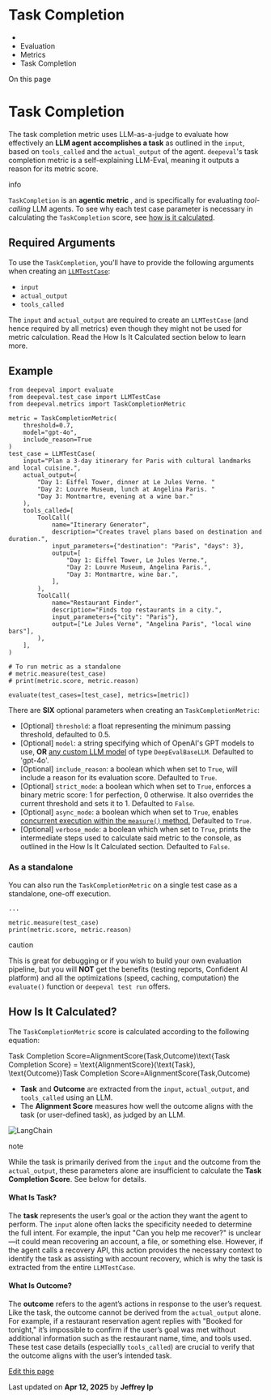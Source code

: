 # Task Completion

  * [](/)
  * Evaluation
  * Metrics
  * Task Completion

On this page

# Task Completion

The task completion metric uses LLM-as-a-judge to evaluate how effectively an **LLM agent accomplishes a task** as outlined in the `input`, based on `tools_called` and the `actual_output` of the agent. `deepeval`'s task completion metric is a self-explaining LLM-Eval, meaning it outputs a reason for its metric score.

info

`TaskCompletion` is an **agentic metric** , and is specifically for evaluating _tool-calling_ LLM agents. To see why each test case parameter is necessary in calculating the `TaskCompletion` score, see [how is it calculated](/docs/metrics-task-completion#how-is-it-calculated).

## Required Arguments​

To use the `TaskCompletion`, you'll have to provide the following arguments when creating an [`LLMTestCase`](/docs/evaluation-test-cases#llm-test-case):

  * `input`
  * `actual_output`
  * `tools_called`

The `input` and `actual_output` are required to create an `LLMTestCase` (and hence required by all metrics) even though they might not be used for metric calculation. Read the How Is It Calculated section below to learn more.

## Example​
    
    
    from deepeval import evaluate  
    from deepeval.test_case import LLMTestCase  
    from deepeval.metrics import TaskCompletionMetric  
      
    metric = TaskCompletionMetric(  
        threshold=0.7,  
        model="gpt-4o",  
        include_reason=True  
    )  
    test_case = LLMTestCase(  
        input="Plan a 3-day itinerary for Paris with cultural landmarks and local cuisine.",  
        actual_output=(  
            "Day 1: Eiffel Tower, dinner at Le Jules Verne. "  
            "Day 2: Louvre Museum, lunch at Angelina Paris. "  
            "Day 3: Montmartre, evening at a wine bar."  
        ),  
        tools_called=[  
            ToolCall(  
                name="Itinerary Generator",  
                description="Creates travel plans based on destination and duration.",  
                input_parameters={"destination": "Paris", "days": 3},  
                output=[  
                    "Day 1: Eiffel Tower, Le Jules Verne.",  
                    "Day 2: Louvre Museum, Angelina Paris.",  
                    "Day 3: Montmartre, wine bar.",  
                ],  
            ),  
            ToolCall(  
                name="Restaurant Finder",  
                description="Finds top restaurants in a city.",  
                input_parameters={"city": "Paris"},  
                output=["Le Jules Verne", "Angelina Paris", "local wine bars"],  
            ),  
        ],  
    )  
      
    # To run metric as a standalone  
    # metric.measure(test_case)  
    # print(metric.score, metric.reason)  
      
    evaluate(test_cases=[test_case], metrics=[metric])  
    

There are **SIX** optional parameters when creating an `TaskCompletionMetric`:

  * [Optional] `threshold`: a float representing the minimum passing threshold, defaulted to 0.5.
  * [Optional] `model`: a string specifying which of OpenAI's GPT models to use, **OR** [any custom LLM model](/docs/metrics-introduction#using-a-custom-llm) of type `DeepEvalBaseLLM`. Defaulted to 'gpt-4o'.
  * [Optional] `include_reason`: a boolean which when set to `True`, will include a reason for its evaluation score. Defaulted to `True`.
  * [Optional] `strict_mode`: a boolean which when set to `True`, enforces a binary metric score: 1 for perfection, 0 otherwise. It also overrides the current threshold and sets it to 1. Defaulted to `False`.
  * [Optional] `async_mode`: a boolean which when set to `True`, enables [concurrent execution within the `measure()` method.](/docs/metrics-introduction#measuring-a-metric-in-async) Defaulted to `True`.
  * [Optional] `verbose_mode`: a boolean which when set to `True`, prints the intermediate steps used to calculate said metric to the console, as outlined in the How Is It Calculated section. Defaulted to `False`.

### As a standalone​

You can also run the `TaskCompletionMetric` on a single test case as a standalone, one-off execution.
    
    
    ...  
      
    metric.measure(test_case)  
    print(metric.score, metric.reason)  
    

caution

This is great for debugging or if you wish to build your own evaluation pipeline, but you will **NOT** get the benefits (testing reports, Confident AI platform) and all the optimizations (speed, caching, computation) the `evaluate()` function or `deepeval test run` offers.

## How Is It Calculated?​

The `TaskCompletionMetric` score is calculated according to the following equation:

Task Completion Score=AlignmentScore(Task,Outcome)\text{Task Completion Score} = \text{AlignmentScore}(\text{Task}, \text{Outcome})Task Completion Score=AlignmentScore(Task,Outcome)

  * **Task** and **Outcome** are extracted from the `input`, `actual_output`, and `tools_called` using an LLM.
  * The **Alignment Score** measures how well the outcome aligns with the task (or user-defined task), as judged by an LLM.

![LangChain](https://confident-bucket.s3.amazonaws.com/task-completion.png)

note

While the task is primarily derived from the `input` and the outcome from the `actual_output`, these parameters alone are insufficient to calculate the **Task Completion Score**. See below for details. 

#### What Is Task?​

The **task** represents the user’s goal or the action they want the agent to perform. The `input` alone often lacks the specificity needed to determine the full intent. For example, the input "Can you help me recover?" is unclear—it could mean recovering an account, a file, or something else. However, if the agent calls a recovery API, this action provides the necessary context to identify the task as assisting with account recovery, which is why the task is extracted from the entire `LLMTestCase`.

#### What Is Outcome?​

The **outcome** refers to the agent’s actions in response to the user’s request. Like the task, the outcome cannot be derived from the `actual_output` alone. For example, if a restaurant reservation agent replies with "Booked for tonight," it’s impossible to confirm if the user’s goal was met without additional information such as the restaurant name, time, and tools used. These test case details (especiallly `tools_called`) are crucial to verify that the outcome aligns with the user’s intended task.

[Edit this page](https://github.com/confident-ai/deepeval/edit/main/docs/docs/metrics-task-completion.mdx)

Last updated on **Apr 12, 2025** by **Jeffrey Ip**
